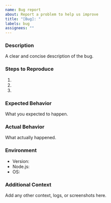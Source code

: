 ```yaml
---
name: Bug report
about: Report a problem to help us improve
title: "[Bug]: "
labels: bug
assignees: ""
---
```


### Description
A clear and concise description of the bug.

### Steps to Reproduce
1.
2.
3.

### Expected Behavior
What you expected to happen.

### Actual Behavior
What actually happened.

### Environment
- Version:
- Node.js:
- OS:

### Additional Context
Add any other context, logs, or screenshots here.